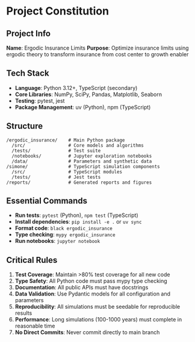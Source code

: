 # Project Constitution

## Project Info
**Name**: Ergodic Insurance Limits
**Purpose**: Optimize insurance limits using ergodic theory to transform insurance from cost center to growth enabler

## Tech Stack
- **Language**: Python 3.12+, TypeScript (secondary)
- **Core Libraries**: NumPy, SciPy, Pandas, Matplotlib, Seaborn
- **Testing**: pytest, jest
- **Package Management**: uv (Python), npm (TypeScript)

## Structure
```
/ergodic_insurance/    # Main Python package
  /src/                # Core models and algorithms
  /tests/              # Test suite
  /notebooks/          # Jupyter exploration notebooks
  /data/               # Parameters and synthetic data
/simone/               # TypeScript simulation components
  /src/                # TypeScript modules
  /tests/              # Jest tests
/reports/              # Generated reports and figures
```

## Essential Commands
- **Run tests**: `pytest` (Python), `npm test` (TypeScript)
- **Install dependencies**: `pip install -e .` or `uv sync`
- **Format code**: `black ergodic_insurance`
- **Type checking**: `mypy ergodic_insurance`
- **Run notebooks**: `jupyter notebook`

## Critical Rules
1. **Test Coverage**: Maintain >80% test coverage for all new code
2. **Type Safety**: All Python code must pass mypy type checking
3. **Documentation**: All public APIs must have docstrings
4. **Data Validation**: Use Pydantic models for all configuration and parameters
5. **Reproducibility**: All simulations must be seedable for reproducible results
6. **Performance**: Long simulations (100-1000 years) must complete in reasonable time
7. **No Direct Commits**: Never commit directly to main branch
